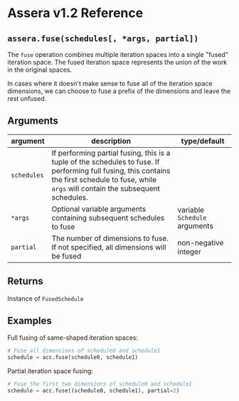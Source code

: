 [//]: # (Project: Assera)
[//]: # (Version: v1.2)

# Assera v1.2 Reference

## `assera.fuse(schedules[, *args, partial])`
The `fuse` operation combines multiple iteration spaces into a single "fused" iteration space. The fused iteration space represents the union of the work in the original spaces.

In cases where it doesn't make sense to fuse all of the iteration space dimensions, we can choose to fuse a prefix of the dimensions and leave the rest unfused.

## Arguments

argument | description | type/default
--- | --- | ---
`schedules` | If performing partial fusing, this is a tuple of the schedules to fuse. If performing full fusing, this contains the first schedule to fuse, while `args` will contain the subsequent schedules.
`*args` | Optional variable arguments containing subsequent schedules to fuse | variable `Schedule` arguments
`partial` | The number of dimensions to fuse. If not specified, all dimensions will be fused | non-negative integer

## Returns
Instance of `FusedSchedule`

## Examples

Full fusing of same-shaped iteration spaces:

```python
# Fuse all dimensions of schedule0 and schedule1
schedule = acc.fuse(schedule0, schedule1)
```

Partial iteration space fusing:

```python
# Fuse the first two dimensions of schedule0 and schedule1
schedule = acc.fuse((schedule0, schedule1), partial=2)
```


<div style="page-break-after: always;"></div>



